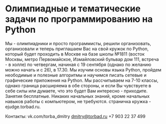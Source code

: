 Олимпиадные и тематические задачи по программированию на Python
=============

Мы - олимпиадники и просто программисты, решили организовать, организовали и теперь приглашаем Вас на свой кружок по Python, который будет проходить в Москве на базе школы №1811 (восток Москвы, метро Первомайское, Измайловский бульвар дом 111, встреча - в холле) по четвергам, начиная с 19 сентября (однако по желанию можно начать и с 26), в 17.30. Мы изучим основы языка Python, пройдем неободимые и полезные алгоритмы и научимся писать сетевые и графические приложения на Python. Мы рассчитываем на 7-10 классы, однако граница расширяема в обе стороны, и если Вы чувствуете в себе силы или думаете, что это будет Вам интересно - приходите. Занятия бесплатные. Никаких начальных знаний, кроме начальных навыков работы с компьютером, не требуются. страничка кружка - ejudge.torbad.ru.

Контакты:
vk.com/torba_dmitry
dmitry@torbad.ru
+7 903 22 37 499
